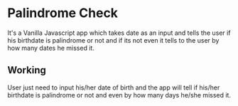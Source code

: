 # Palindrome Check

It's a Vanilla Javascript app which takes date as an input and tells the user if his birthdate is palindrome or not and if its not even it tells to the user by how many dates he missed it.

## Working

User just need to input his/her date of birth and the app will tell if his/her birthdate is palindrome or not and even by how many days he/she missed it.